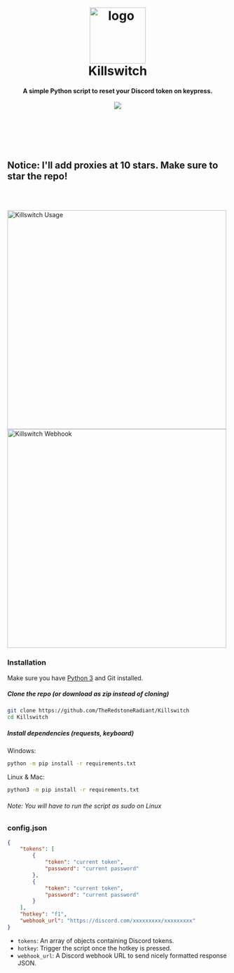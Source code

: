 <h1 align="center">
  <a href="https://github.com/TheRedstoneRadiant/Killswitch"><img src="https://i.imgur.com/KpQwkQq.png" width=128 height=128 alt="logo"></a>
  <br>
  Killswitch
  <br>
  </a>
</h1>

<h4 align="center">
  A simple Python script to reset your Discord token on keypress.
  <br><br>
  <a href="https://github.com/TheRedstoneRadiant/Killswitch/blob/master/LICENSE">
  <img src="https://img.shields.io/badge/license-MIT-blue?logo=gitbook&logoColor=blue">
</a>
</h4>

<br><br><br><br>
## Notice: I'll add proxies at 10 stars. Make sure to star the repo!
<br><br>

<img align="center" src="https://user-images.githubusercontent.com/76220359/170635393-6125c756-8643-4cd5-9ed8-7302d996b70b.gif" alt="Killswitch Usage" width="500"/>
<img align="center" src="https://user-images.githubusercontent.com/76220359/170634160-6c9b6ef4-103a-4582-a695-fd8e82746cd3.png" alt="Killswitch Webhook" width="500"/>

### Installation

Make sure you have <a href="https://python.org">Python 3</a> and Git installed.

##### Clone the repo (or download as zip instead of cloning)
```bash
git clone https://github.com/TheRedstoneRadiant/Killswitch
cd Killswitch
```
  
##### Install dependencies (requests, keyboard)

Windows: 
```bash
python -m pip install -r requirements.txt
```

Linux & Mac: 
```bash
python3 -m pip install -r requirements.txt
```
###### Note: You will have to run the script as sudo on Linux

### config.json
```json
{
    "tokens": [
        {
            "token": "current token",
            "password": "current password"
        },
        {
            "token": "current token",
            "password": "current password"
        }
    ],
    "hotkey": "f1",
    "webhook_url": "https://discord.com/xxxxxxxxx/xxxxxxxxx"
}
```

- `tokens`: An array of objects containing Discord tokens.
- `hotkey`: Trigger the script once the hotkey is pressed.
- `webhook_url`: A Discord webhook URL to send nicely formatted response JSON.
